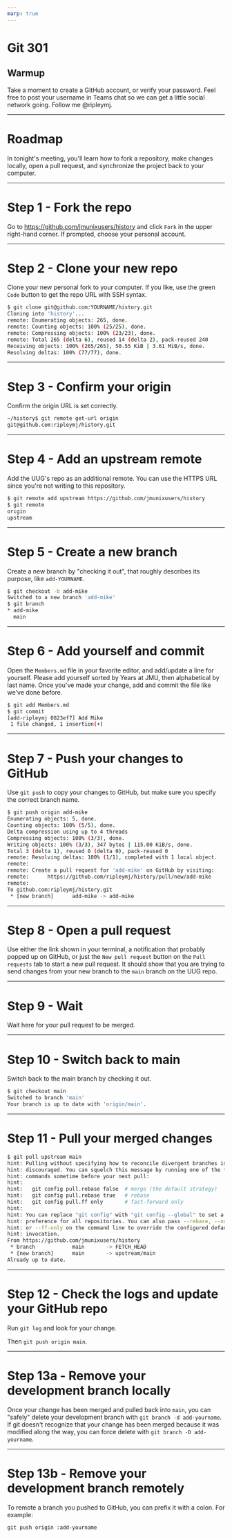 ```yaml
---
marp: true
---
```

# Git 301

## Warmup
Take a moment to create a GitHub account, or verify your password. Feel free to
post your username in Teams chat so we can get a little social network going.
Follow me @ripleymj.

---
# Roadmap

In tonight's meeting, you'll learn how to fork a repository, make changes locally, open a pull request, and synchronize the project back to your computer.

---
# Step 1 - Fork the repo

Go to <https://github.com/jmunixusers/history> and click `Fork` in the upper right-hand corner. If prompted, choose your personal account.

---
# Step 2 - Clone your new repo

Clone your new personal fork to your computer. If you like, use the green `Code` button to get the repo URL with SSH syntax.

```bash
$ git clone git@github.com:YOURNAME/history.git
Cloning into 'history'...
remote: Enumerating objects: 265, done.
remote: Counting objects: 100% (25/25), done.
remote: Compressing objects: 100% (23/23), done.
remote: Total 265 (delta 6), reused 14 (delta 2), pack-reused 240
Receiving objects: 100% (265/265), 50.55 KiB | 3.61 MiB/s, done.
Resolving deltas: 100% (77/77), done.
```

---
# Step 3 - Confirm your origin

Confirm the origin URL is set correctly.

```bash
~/history$ git remote get-url origin
git@github.com:ripleymj/history.git
```

---
# Step 4 - Add an upstream remote

Add the UUG's repo as an additional remote. You can use the HTTPS URL since you're not writing to this repository.

```bash
$ git remote add upstream https://github.com/jmunixusers/history
$ git remote
origin
upstream
```

---
# Step 5 - Create a new branch

Create a new branch by "checking it out", that roughly describes its purpose, like `add-YOURNAME`.

```bash
$ git checkout -b add-mike
Switched to a new branch 'add-mike'
$ git branch
* add-mike
  main
```

---
# Step 6 - Add yourself and commit

Open the `Members.md` file in your favorite editor, and add/update a line for yourself. Please add yourself sorted by Years at JMU, then alphabetical by last name. Once you've made your change, add and commit the file like we've done before.

```bash
$ git add Members.md
$ git commit
[add-ripleymj 0823ef7] Add Mike
 1 file changed, 1 insertion(+)
```

---
# Step 7 - Push your changes to GitHub

Use `git push` to copy your changes to GitHub, but make sure you specify the correct branch name.

```bash
$ git push origin add-mike
Enumerating objects: 5, done.
Counting objects: 100% (5/5), done.
Delta compression using up to 4 threads
Compressing objects: 100% (3/3), done.
Writing objects: 100% (3/3), 347 bytes | 115.00 KiB/s, done.
Total 3 (delta 1), reused 0 (delta 0), pack-reused 0
remote: Resolving deltas: 100% (1/1), completed with 1 local object.
remote:
remote: Create a pull request for 'add-mike' on GitHub by visiting:
remote:      https://github.com/ripleymj/history/pull/new/add-mike
remote:
To github.com:ripleymj/history.git
 * [new branch]      add-mike -> add-mike
```

---
# Step 8 - Open a pull request

Use either the link shown in your terminal, a notification that probably popped up on GitHub, or just the `New pull request` button on the `Pull requests` tab to start a new pull request. It should show that you are trying to send changes from your new branch to the `main` branch on the UUG repo.

---
# Step 9 - Wait

Wait here for your pull request to be merged.

---
# Step 10 - Switch back to main

Switch back to the main branch by checking it out.

```bash
$ git checkout main
Switched to branch 'main'
Your branch is up to date with 'origin/main'.
```

---
# Step 11 - Pull your merged changes

```bash
$ git pull upstream main
hint: Pulling without specifying how to reconcile divergent branches is
hint: discouraged. You can squelch this message by running one of the following
hint: commands sometime before your next pull:
hint:
hint:   git config pull.rebase false  # merge (the default strategy)
hint:   git config pull.rebase true   # rebase
hint:   git config pull.ff only       # fast-forward only
hint:
hint: You can replace "git config" with "git config --global" to set a default
hint: preference for all repositories. You can also pass --rebase, --no-rebase,
hint: or --ff-only on the command line to override the configured default per
hint: invocation.
From https://github.com/jmunixusers/history
 * branch            main       -> FETCH_HEAD
 * [new branch]      main       -> upstream/main
Already up to date.
```

---
# Step 12 - Check the logs and update your GitHub repo

Run `git log` and look for your change.

Then `git push origin main`.

---
# Step 13a - Remove your development branch locally

Once your change has been merged and pulled back into `main`, you can "safely" delete your development branch with `git branch -d add-yourname`. If git doesn't recognize that your change has been merged because it was modified along the way, you can force delete with `git branch -D add-yourname`.

---
# Step 13b - Remove your development branch remotely

To remote a branch you pushed to GitHub, you can prefix it with a colon. For example:

`git push origin :add-yourname`

